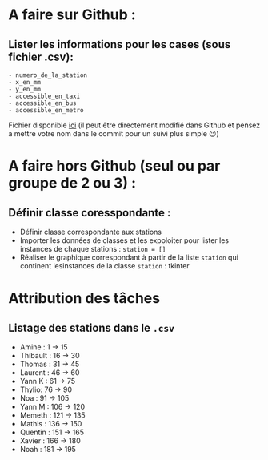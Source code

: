# A faire sur Github :
  ## Lister les informations pour les cases (sous fichier .csv): 
    - numero_de_la_station
    - x_en_mm
    - y_en_mm
    - accessible_en_taxi
    - accessible_en_bus
    - accessible_en_metro

  Fichier disponible [ici](https://github.com/HappySunnySun/ScottlandYards/blob/main/stations.csv) (il peut être directement modifié dans Github et pensez a mettre votre nom dans le commit pour un suivi plus simple 😉)
# A faire hors Github (seul ou par groupe de 2 ou 3) :
  ## Définir classe coresspondante :
  - Définir classe correspondante aux stations
  - Importer les données de classes et les expoloiter pour lister les instances de chaque stations :  `station = []`
  - Réaliser le graphique correspondant à partir de la liste `station` qui continent lesinstances de la classe `station` : tkinter

# Attribution des tâches
  ## Listage des stations dans le `.csv` 
- Amine :  1 -> 15
- Thibault : 16 -> 30
- Thomas : 31 -> 45
- Laurent : 46 -> 60
- Yann K : 61 -> 75
- Thylio: 76 -> 90
- Noa : 91 -> 105
- Yann M : 106 -> 120
- Memeth : 121 -> 135
- Mathis : 136 -> 150
- Quentin : 151 -> 165
- Xavier : 166 -> 180
- Noah : 181 -> 195
